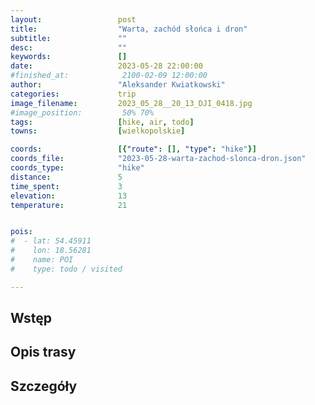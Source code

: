 ```yaml
---
layout:                 post
title:                  "Warta, zachód słońca i dron"
subtitle:               ""
desc:                   ""
keywords:               []
date:                   2023-05-28 22:00:00
#finished_at:            2100-02-09 12:00:00
author:                 "Aleksander Kwiatkowski"
categories:             trip
image_filename:         2023_05_28__20_13_DJI_0418.jpg
#image_position:         50% 70%
tags:                   [hike, air, todo]
towns:                  [wielkopolskie]

coords:                 [{"route": [], "type": "hike"}]
coords_file:            "2023-05-28-warta-zachod-slonca-dron.json"
coords_type:            "hike"
distance:               5
time_spent:             3
elevation:              13
temperature:            21


pois:
#  - lat: 54.45911
#    lon: 18.56281
#    name: POI
#    type: todo / visited

---
```



## Wstęp

## Opis trasy

<div class="strava-embed-placeholder" data-embed-type="activity" data-embed-id="9159066422"></div><script src="https://strava-embeds.com/embed.js"></script>

## Szczegóły
